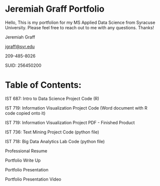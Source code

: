 # Jeremiah Graff Portfolio

Hello,
This is my portfolion for my MS Applied Data Science from Syracuse University. Please feel free to reach out to me with any questions. Thanks!

Jeremiah Graff

jgraff@syr.edu

209-485-8026

SUID: 256450200


# Table of Contents:

IST 687: Intro to Data Science Project Code (R)

IST 719: Information Visualization Project Code (Word document with R code copied onto it)

IST 719: Information Visualization Project PDF - Finished Product

IST 736: Text Mining Project Code (python file)

IST 718: Big Data Analytics Lab Code (python file)

Professional Resume

Portfolio Write Up

Portfolio Presentation

Portfolio Presentation Video

